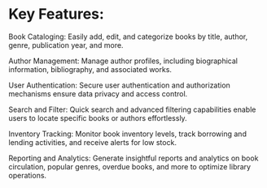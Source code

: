 # Key Features:

Book Cataloging:  Easily add, edit, and categorize books by title, author, genre, publication year, and more.

Author Management: Manage author profiles, including biographical information, bibliography, and associated works.

User Authentication: Secure user authentication and authorization mechanisms ensure data privacy and access control.

Search and Filter: Quick search and advanced filtering capabilities enable users to locate specific books or authors effortlessly.

Inventory Tracking: Monitor book inventory levels, track borrowing and lending activities, and receive alerts for low stock.

Reporting and Analytics: Generate insightful reports and analytics on book circulation, popular genres, overdue books, and more to optimize library operations.
